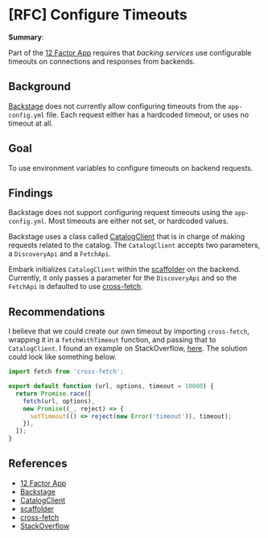 # [RFC] Configure Timeouts

**Summary**:

Part of the [12 Factor App](https://cloudposse.com/12-factor-app/) requires that _backing services_ use configurable timeouts on connections and responses from backends.

## Background

[Backstage](https://backstage.io/) does not currently allow configuring timeouts from the `app-config.yml` file. Each request either has a hardcoded timeout, or uses no timeout at all.

## Goal

To use environment variables to configure timeouts on backend requests.

## Findings

Backstage does not support configuring request timeouts using the `app-config.yml`. Most timeouts are either not set, or hardcoded values.

Backstage uses a class called [CatalogClient](https://github.com/backstage/backstage/blob/master/packages/catalog-client/src/CatalogClient.ts#L48) that is in charge of making requests related to the catalog. The `CatalogClient` accepts two parameters, a `DiscoveryApi` and a `FetchApi`.

Embark initializes `CatalogClient` within the [scaffolder](https://github.com/department-of-veterans-affairs/lighthouse-embark/blob/configure-timeouts/packages/backend/src/plugins/scaffolder.ts#L18) on the backend. Currently, it only passes a parameter for the `DiscoveryApi` and so the `FetchApi` is defaulted to use [cross-fetch](https://www.npmjs.com/package/cross-fetch).

## Recommendations

I believe that we could create our own timeout by importing `cross-fetch`, wrapping it in a `fetchWithTimeout` function, and passing that to `CatalogClient`. I found an example on StackOverflow, [here](https://stackoverflow.com/questions/46946380/fetch-api-request-timeout). The solution could look like something below.

```js
import fetch from 'cross-fetch';

export default function (url, options, timeout = 10000) {
  return Promise.race([
    fetch(url, options),
    new Promise((_, reject) => {
      setTimeout(() => reject(new Error('timeout')), timeout);
    }),
  ]);
}
```

## References

- [12 Factor App](https://cloudposse.com/12-factor-app/)
- [Backstage](https://backstage.io/)
- [CatalogClient](https://github.com/backstage/backstage/blob/master/packages/catalog-client/src/CatalogClient.ts#L48)
- [scaffolder](https://github.com/department-of-veterans-affairs/lighthouse-embark/blob/configure-timeouts/packages/backend/src/plugins/scaffolder.ts#L18)
- [cross-fetch](https://www.npmjs.com/package/cross-fetch)
- [StackOverflow](https://stackoverflow.com/questions/46946380/fetch-api-request-timeout)
